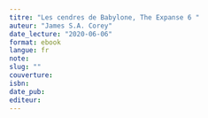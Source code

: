 ```yaml
---
titre: "Les cendres de Babylone, The Expanse 6 "
auteur: "James S.A. Corey"
date_lecture: "2020-06-06"
format: ebook
langue: fr
note:
slug: ""
couverture: 
isbn: 
date_pub: 
editeur: 
---
```

